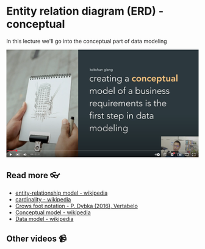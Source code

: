 # Entity relation diagram (ERD) - conceptual

In this lecture we'll go into the conceptual part of data modeling

<a href="https://youtu.be/pV7myOaTRZ4" target="_blank">
  <img src="https://github.com/kokchun/assets/blob/main/data_modeling/erc_conceptual.png?raw=true" alt="DESCRIPTION" width="600">
</a>


## Read more 👓

- [entity-relationship model - wikipedia](https://en.wikipedia.org/wiki/Entity%E2%80%93relationship_model)
- [cardinality - wikipedia](<https://en.wikipedia.org/wiki/Cardinality_(data_modeling)>)
- [Crows foot notation - P. Dybka (2016), Vertabelo](https://vertabelo.com/blog/crow-s-foot-notation/)
- [Conceptual model - wikipedia](https://en.wikipedia.org/wiki/Conceptual_model)
- [Data model - wikipedia](https://en.wikipedia.org/wiki/Data_model)


## Other videos 📹
